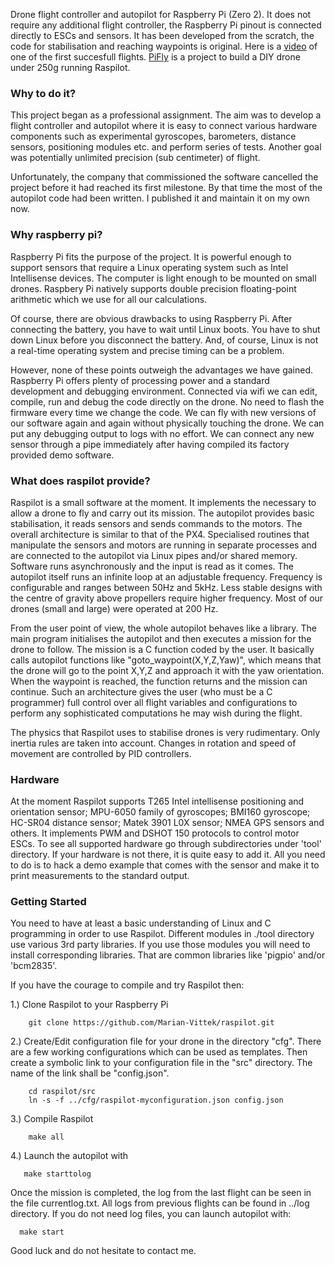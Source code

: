 

Drone flight controller and autopilot for Raspberry Pi (Zero 2). It
does not require any additional flight controller, the Raspberry
Pi pinout is connected directly to ESCs and sensors. It has been
developed from the scratch, the code for stabilisation and reaching
waypoints is original.  Here is a
[video](https://www.youtube.com/watch?v=454NIqCr8b4) of one of the
first succesfull flights.
[PiFly](https://www.xrefactory.com/pifly/) is a project to build a DIY drone
under 250g running Raspilot.

### Why to do it?

This project began as a professional assignment.  The aim was to
develop a flight controller and autopilot where it is easy to connect
various hardware components such as experimental gyroscopes,
barometers, distance sensors, positioning modules etc. and perform
series of tests. Another goal was potentially unlimited precision (sub
centimeter) of flight.

Unfortunately, the company that commissioned the software cancelled
the project before it had reached its first milestone. By that time
the most of the autopilot code had been written. I published it and
maintain it on my own now.



### Why raspberry pi?


Raspberry Pi fits the purpose of the project. It is powerful enough to
support sensors that require a Linux operating system such as Intel
Intellisense devices. The computer is light enough to be mounted on
small drones. Raspbery Pi natively supports double precision
floating-point arithmetic which we use for all our calculations.

Of course, there are obvious drawbacks to using Raspberry Pi. After
connecting the battery, you have to wait until Linux boots. You have
to shut down Linux before you disconnect the battery. And, of course,
Linux is not a real-time operating system and precise timing can be a
problem.


However, none of these points outweigh the advantages we have
gained. Raspberry Pi offers plenty of processing power and a standard
development and debugging environment. Connected via wifi we can edit,
compile, run and debug the code directly on the drone. No need to
flash the firmware every time we change the code. We can fly with new
versions of our software again and again without physically touching
the drone. We can put any debugging output to logs with no effort. We
can connect any new sensor through a pipe immediately after having
compiled its factory provided demo software.




### What does raspilot provide?

Raspilot is a small software at the moment. It implements the
necessary to allow a drone to fly and carry out its mission.  The
autopilot provides basic stabilisation, it reads sensors and sends
commands to the motors.  The overall architecture is similar to that
of the PX4. Specialised routines that manipulate the sensors and
motors are running in separate processes and are connected to the
autopilot via Linux pipes and/or shared memory. Software runs
asynchronously and the input is read as it comes.  The autopilot
itself runs an infinite loop at an adjustable frequency. Frequency is
configurable and ranges between 50Hz and 5kHz. Less stable designs
with the centre of gravity above propellers require higher frequency.
Most of our drones (small and large) were operated at 200 Hz.


From the user point of view, the whole autopilot behaves like a
library. The main program initialises the autopilot and then executes
a mission for the drone to follow.  The mission is a C function coded
by the user. It basically calls autopilot functions like
"goto_waypoint(X,Y,Z,Yaw)", which means that the drone will go to the
point X,Y,Z and approach it with the yaw orientation. When the
waypoint is reached, the function returns and the mission can
continue. Such an architecture gives the user (who must be a C
programmer) full control over all flight variables and configurations
to perform any sophisticated computations he may wish during the
flight.

The physics that Raspilot uses to stabilise drones is very
rudimentary. Only inertia rules are taken into account. Changes in
rotation and speed of movement are controlled by PID
controllers. 



### Hardware

At the moment Raspilot supports T265 Intel intellisense positioning
and orientation sensor; MPU-6050 family of gyroscopes; BMI160
gyroscope; HC-SR04 distance sensor; Matek 3901 L0X sensor; NMEA GPS
sensors and others. It implements PWM and DSHOT 150 protocols to
control motor ESCs.  To see all supported hardware go through
subdirectories under 'tool' directory. If your hardware is not there,
it is quite easy to add it.  All you need to do is to hack a demo
example that comes with the sensor and make it to print measurements
to the standard output.

### Getting Started

You need to have at least a basic understanding of Linux and C
programming in order to use Raspilot. Different modules in ./tool
directory use various 3rd party libraries. If you use those modules
you will need to install corresponding libraries. That are common
libraries like 'pigpio' and/or 'bcm2835'.

If you have the courage to compile and try Raspilot then:


1.) Clone Raspilot to your Raspberry Pi

``` cd your_destination_directory
    git clone https://github.com/Marian-Vittek/raspilot.git
```

2.) Create/Edit configuration file for your drone in the directory
"cfg". There are a few working configurations which can be used as
templates. Then create a symbolic link to your configuration file in
the "src" directory. The name of the link shall be "config.json".

```
    cd raspilot/src
    ln -s -f ../cfg/raspilot-myconfiguration.json config.json
```

3.) Compile Raspilot

```
    make all
```

4.) Launch the autopilot with

```
   make starttolog
```

Once the mission is completed, the log from the last flight can be
seen in the file currentlog.txt. All logs from previous flights can be
found in ../log directory. If you do not need log files, you can
launch autopilot with:

```
  make start
```


Good luck and do not hesitate to contact me.




